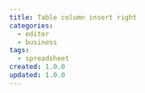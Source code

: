 ```yaml
---
title: Table column insert right
categories:
  - editor
  - business
tags:
  - spreadsheet
created: 1.0.0
updated: 1.0.0
---
```

